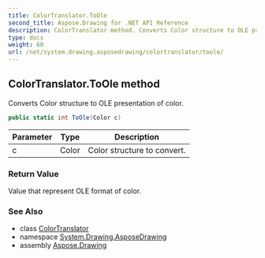 ```yaml
---
title: ColorTranslator.ToOle
second_title: Aspose.Drawing for .NET API Reference
description: ColorTranslator method. Converts Color structure to OLE presentation of color
type: docs
weight: 60
url: /net/system.drawing.asposedrawing/colortranslator/toole/
---
```

## ColorTranslator.ToOle method

Converts Color structure to OLE presentation of color.

```csharp
public static int ToOle(Color c)
```

| Parameter | Type | Description |
| --- | --- | --- |
| c | Color | Color structure to convert. |

### Return Value

Value that represent OLE format of color.

### See Also

* class [ColorTranslator](../)
* namespace [System.Drawing.AsposeDrawing](../../colortranslator/)
* assembly [Aspose.Drawing](../../../)


